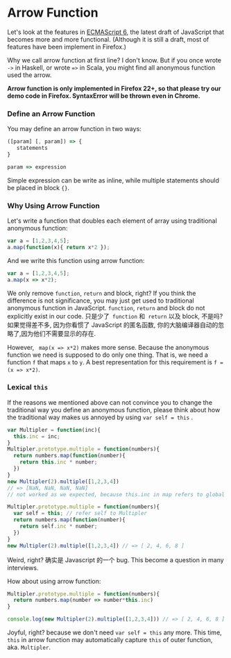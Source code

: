 # Arrow Function

Let's look at the features in [ECMAScript 6](http://kangax.github.io/compat-table/es6/), the latest draft of JavaScript that becomes more and more functional. (Although it is still a draft, most of features have been implement in Firefox.)

Why we call arrow function at first line? I don't know. But if you once wrote `->` in Haskell, or wrote `=>` in Scala, you might find all anonymous function used the arrow.

**Arrow function is only implemented in Firefox 22+, so that please try our demo code in Firefox. SyntaxError will be thrown even in Chrome.**

### Define an Arrow Function

You may define an arrow function in two ways:

```javascript
([param] [, param]) => {
   statements
}

param => expression
```

Simple expression can be write as inline, while multiple statements should be placed in block `{}`.

### Why Using Arrow Function 
Let's write a function that doubles each element of array using traditional anonymous function:

```javascript
var a = [1,2,3,4,5];
a.map(function(x){ return x*2 });
```
And we write this function using arrow function:

```javascript
var a = [1,2,3,4,5];
a.map(x => x*2);
```

We only remove `function`, `return` and block, right? If you think the difference is not significance, you may just get used to traditional anonymous function in JavaScript. `function`, `return` and block do not explicitly exist in our code.
 只是少了` function` 和` return` 以及 block, 不是吗? 如果觉得差不多, 因为你看惯了 JavaScript 的匿名函数, 你的大脑编译器自动的忽略了,因为他们不需要显示的存在.
 
 However, ` map(x => x*2)` makes more sense. Because the anonymous function we need is supposed to do only one thing. That is, we need a function `f` that maps `x` to `y`. A best representation for this requirement is `f = (x => x*2)`. 

### Lexical `this`

If the reasons we mentioned above can not convince you to change the traditional way you define an anonymous function, please think about how the traditional way makes us annoyed by using `var self = this` .

```javascript
var Multipler = function(inc){
  this.inc = inc;
}
Multipler.prototype.multiple = function(numbers){
  return numbers.map(function(number){
    return this.inc * number;
  })
}
new Multipler(2).multiple([1,2,3,4]) 
// => [NaN, NaN, NaN, NaN]  
// not worked as we expected, because this.inc in map refers to global variable window

Multipler.prototype.multiple = function(numbers){
  var self = this; // refer self to Multipler
  return numbers.map(function(number){
    return self.inc * number;
  })
}
new Multipler(2).multiple([1,2,3,4]) // => [ 2, 4, 6, 8 ]
```
Weird, right? 确实是 Javascript 的一个 bug. This become a question in many interviews.

How about using arrow function:

```javascript
Multipler.prototype.multiple = function(numbers){
  return numbers.map(number => number*this.inc)
}

console.log(new Multipler(2).multiple([1,2,3,4])) // => [ 2, 4, 6, 8 ]
```
Joyful, right? because we don't need  `var self = this` any more. This time, `this` in arrow function may automatically capture `this` of outer function, aka. `Multipler`.